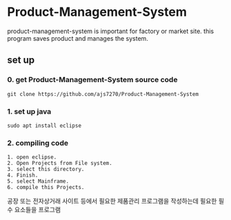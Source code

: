 

<!-- @import "[TOC]" {cmd:"toc", depthFrom:1, depthTo:6, orderedList:false} -->

<!-- code_chunk_output -->



<!-- /code_chunk_output -->

  # Product-Management-System


  product-management-system is important for factory or market site.
  this program saves product and manages the system.


  ## set up

  ### 0. get Product-Management-System source code
  ```
  git clone https://github.com/ajs7270/Product-Management-System
  ```
  ### 1. set up java
  ```
  sudo apt install eclipse
  ```

  ### 2. compiling code
  ```
  1. open eclipse.
  2. Open Projects from File system.
  3. select this directory.
  4. Finish.
  5. select Mainframe.
  6. compile this Projects.
  ```



공장 또는 전자상거래 사이트 등에서 필요한 제품관리 프로그램을 작성하는데 필요한 필수 요소들을 프로그램
